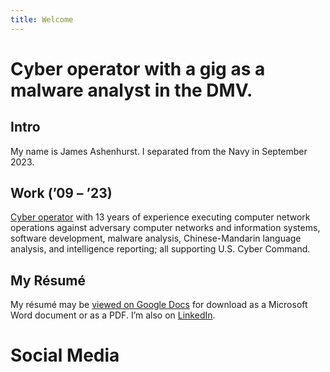 ```yaml
---
title: Welcome
---
```


# Cyber operator with a gig as a malware analyst in the DMV.

## Intro

My name is James Ashenhurst. I separated from the Navy in September 2023.

## Work (’09 – ’23)

[Cyber operator](https://niccs.cisa.gov/workforce-development/nice-framework/work-role/cyberspace-operations) with 13 years of experience executing computer network operations against adversary computer networks and information systems, software development, malware analysis, Chinese-Mandarin language analysis, and intelligence reporting; all supporting U.S. Cyber Command.

## My Résumé

My résumé may be [viewed on Google Docs](http://docs.google.com/document/d/1eiomvZB8wrQ6iA-0wNR3pn3d1FTNLL_U64yx_veGJBo) for download as a Microsoft Word document or as a PDF. I’m also on [LinkedIn](http://www.linkedin.com/in/jashenhurst).

# Social Media